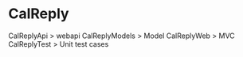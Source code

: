 CalReply
========

CalReplyApi > webapi
CalReplyModels > Model
CalReplyWeb > MVC
CalReplyTest > Unit test cases

